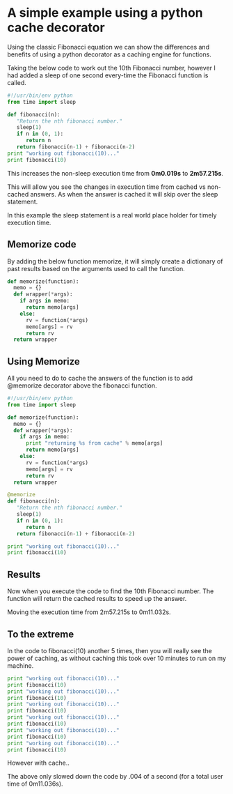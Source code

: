 # A simple example using a python cache decorator

Using the classic Fibonacci equation we can show the differences and benefits of using a python decorator as a caching engine for functions.

Taking the below code to work out the 10th Fibonacci number, however I had added a sleep of one second every-time the Fibonacci function is called.

```python
#!/usr/bin/env python
from time import sleep

def fibonacci(n):
   "Return the nth fibonacci number."
   sleep(1)
   if n in (0, 1):
      return n
   return fibonacci(n-1) + fibonacci(n-2)
print "working out fibonacci(10)..."
print fibonacci(10)
```

This increases the non-sleep execution time from __0m0.019s__ to __2m57.215s__.

This will allow you see the changes in execution time from cached vs non-cached answers. 
As when the answer is cached it will skip over the sleep statement.

In this example the sleep statement is a real world place holder for timely execution time.

Memorize code
-------------

By adding the below function memorize, it will simply create a dictionary of past results based on the arguments used to call the function.

```python
def memorize(function):
  memo = {}
  def wrapper(*args):
    if args in memo:
      return memo[args]
    else:
      rv = function(*args)
      memo[args] = rv
      return rv
  return wrapper
```

Using Memorize 
--------------

All you need to do to cache the answers of the function is to add @memorize decorator above the fibonacci function.

```python
#!/usr/bin/env python
from time import sleep

def memorize(function):
  memo = {}
  def wrapper(*args):
    if args in memo:
      print "returning %s from cache" % memo[args]
      return memo[args]
    else:
      rv = function(*args)
      memo[args] = rv
      return rv
  return wrapper

@memorize
def fibonacci(n):
   "Return the nth fibonacci number."
   sleep(1)
   if n in (0, 1):
      return n
   return fibonacci(n-1) + fibonacci(n-2)

print "working out fibonacci(10)..."
print fibonacci(10)

```

Results
-------

Now when you execute the code to find the 10th Fibonacci number. The function will return the cached results to speed up the answer.

Moving the execution time from 2m57.215s to 0m11.032s.

To the extreme
--------------

In the code to fibonacci(10) another 5 times, then you will really see the power of caching, as without caching this took over 10 minutes to run on my machine.

 
```python
print "working out fibonacci(10)..."
print fibonacci(10)
print "working out fibonacci(10)..."
print fibonacci(10)
print "working out fibonacci(10)..."
print fibonacci(10)
print "working out fibonacci(10)..."
print fibonacci(10)
print "working out fibonacci(10)..."
print fibonacci(10)
print "working out fibonacci(10)..."
print fibonacci(10)
```

However with cache..

The above only slowed down the code by .004 of a second (for a total user time of 0m11.036s).